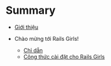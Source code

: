 # Summary

* [Giới thiệu](README.md)

* Chào mừng tới Rails Girls!
   * [Chỉ dẫn](0_the_how_to_guide.md)
   * [Công thức cài đặt cho Rails Girls](1_setup_recipe_for_rails_girls.md)

